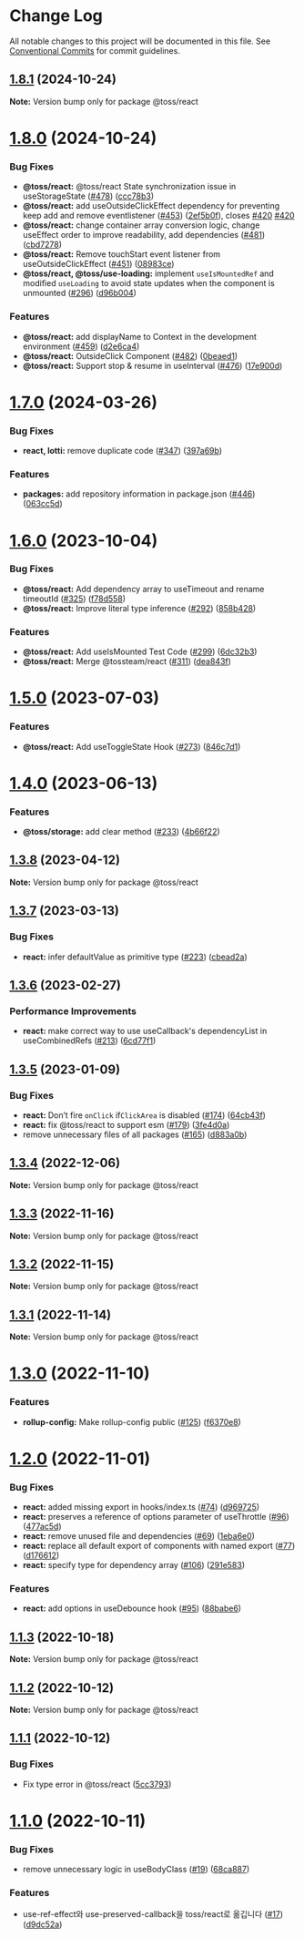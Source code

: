 # Change Log

All notable changes to this project will be documented in this file.
See [Conventional Commits](https://conventionalcommits.org) for commit guidelines.

## [1.8.1](https://github.com/toss/slash/compare/@toss/react@1.8.0...@toss/react@1.8.1) (2024-10-24)

**Note:** Version bump only for package @toss/react





# [1.8.0](https://github.com/toss/slash/compare/@toss/react@1.7.0...@toss/react@1.8.0) (2024-10-24)


### Bug Fixes

* **@toss/react:** @toss/react State synchronization issue in useStorageState ([#478](https://github.com/toss/slash/issues/478)) ([ccc78b3](https://github.com/toss/slash/commit/ccc78b33302da055e2c35a7f45c97d94ff69e648))
* **@toss/react:** add useOutsideClickEffect dependency for preventing keep add and remove eventlistener ([#453](https://github.com/toss/slash/issues/453)) ([2ef5b0f](https://github.com/toss/slash/commit/2ef5b0fe38bbe4be1f157cdbfc58455b9f68c7b7)), closes [#420](https://github.com/toss/slash/issues/420) [#420](https://github.com/toss/slash/issues/420)
* **@toss/react:** change container array conversion logic, change useEffect order to improve readability, add dependencies ([#481](https://github.com/toss/slash/issues/481)) ([cbd7278](https://github.com/toss/slash/commit/cbd72780a28eeab4812d5d83a03d5db3262993d8))
* **@toss/react:** Remove touchStart event listener from useOutsideClickEffect ([#451](https://github.com/toss/slash/issues/451)) ([08983ce](https://github.com/toss/slash/commit/08983ce4e0967523ad0fef8ce2a0429fca9704d0))
* **@toss/react, @toss/use-loading:** implement `useIsMountedRef` and modified `useLoading` to avoid state updates when the component is unmounted ([#296](https://github.com/toss/slash/issues/296)) ([d96b004](https://github.com/toss/slash/commit/d96b00406359981b556b47f1c51962cb8d8c80e9))


### Features

* **@toss/react:** add displayName to Context in the development environment ([#459](https://github.com/toss/slash/issues/459)) ([d2e6ca4](https://github.com/toss/slash/commit/d2e6ca4ac38a1f213152e27a581e74fd0bbd6bde))
* **@toss/react:** OutsideClick Component ([#482](https://github.com/toss/slash/issues/482)) ([0beaed1](https://github.com/toss/slash/commit/0beaed14ce3053fbd77247962e1a5da9308ff065))
* **@toss/react:** Support stop & resume in useInterval ([#476](https://github.com/toss/slash/issues/476)) ([17e900d](https://github.com/toss/slash/commit/17e900dddec43c3404da9bc70cefe07b04f12a7c))





# [1.7.0](https://github.com/toss/slash/compare/@toss/react@1.6.1...@toss/react@1.7.0) (2024-03-26)


### Bug Fixes

* **react, lotti:** remove duplicate code ([#347](https://github.com/toss/slash/issues/347)) ([397a69b](https://github.com/toss/slash/commit/397a69b2ea64617888caf22cbf23b10663bd56ad))


### Features

* **packages:** add repository information in package.json ([#446](https://github.com/toss/slash/issues/446)) ([063cc5d](https://github.com/toss/slash/commit/063cc5d4699b1ba0dc20db3d2bb7dc673947500b))





# [1.6.0](https://github.com/toss/slash/compare/@toss/react@1.5.0...@toss/react@1.6.0) (2023-10-04)

### Bug Fixes

* **@toss/react:** Add dependency array to useTimeout and rename timeoutId ([#325](https://github.com/toss/slash/issues/325)) ([f78d558](https://github.com/toss/slash/commit/f78d558de44a6101129dcb124202999ee58e6617))
* **@toss/react:** Improve literal type inference ([#292](https://github.com/toss/slash/issues/292)) ([858b428](https://github.com/toss/slash/commit/858b4283a5b60679e8e32c51f24963e1bf494507))

### Features

* **@toss/react:** Add useIsMounted Test Code ([#299](https://github.com/toss/slash/issues/299)) ([6dc32b3](https://github.com/toss/slash/commit/6dc32b336f5f40c3b8bf35d24f51bc41df938973))
* **@toss/react:** Merge @tossteam/react ([#311](https://github.com/toss/slash/issues/311)) ([dea843f](https://github.com/toss/slash/commit/dea843fca8d15d7e7f74f98c670a93d706cf1bbd))

# [1.5.0](https://github.com/toss/slash/compare/@toss/react@1.4.0...@toss/react@1.5.0) (2023-07-03)

### Features

* **@toss/react:** Add useToggleState Hook  ([#273](https://github.com/toss/slash/issues/273)) ([846c7d1](https://github.com/toss/slash/commit/846c7d15720be05647c0af33685c3d8b2989fc64))

# [1.4.0](https://github.com/toss/slash/compare/@toss/react@1.3.8...@toss/react@1.4.0) (2023-06-13)

### Features

* **@toss/storage:** add clear method ([#233](https://github.com/toss/slash/issues/233)) ([4b66f22](https://github.com/toss/slash/commit/4b66f225f8b41315e5e6a2fa54a7886c83343539))

## [1.3.8](https://github.com/toss/slash/compare/@toss/react@1.3.7...@toss/react@1.3.8) (2023-04-12)

**Note:** Version bump only for package @toss/react

## [1.3.7](https://github.com/toss/slash/compare/@toss/react@1.3.6...@toss/react@1.3.7) (2023-03-13)

### Bug Fixes

* **react:** infer defaultValue as primitive type ([#223](https://github.com/toss/slash/issues/223)) ([cbead2a](https://github.com/toss/slash/commit/cbead2a5e5dbe8eaf48f2292b27e9b25a09ba85d))

## [1.3.6](https://github.com/toss/slash/compare/@toss/react@1.3.5...@toss/react@1.3.6) (2023-02-27)

### Performance Improvements

* **react:** make correct way to use useCallback's dependencyList in useCombinedRefs ([#213](https://github.com/toss/slash/issues/213)) ([6cd77f1](https://github.com/toss/slash/commit/6cd77f17e7369ab3c3e10d72c6d447636d5800f0))

## [1.3.5](https://github.com/toss/slash/compare/@toss/react@1.3.4...@toss/react@1.3.5) (2023-01-09)

### Bug Fixes

* **react:** Don’t fire `onClick` if`ClickArea` is disabled ([#174](https://github.com/toss/slash/issues/174)) ([64cb43f](https://github.com/toss/slash/commit/64cb43f288b8d1321c235d7852e15db1b67ee69d))
* **react:** fix @toss/react to support esm ([#179](https://github.com/toss/slash/issues/179)) ([3fe4d0a](https://github.com/toss/slash/commit/3fe4d0a9bf19c93f7760514e8f8a649f25f49081))
* remove unnecessary files of all packages ([#165](https://github.com/toss/slash/issues/165)) ([d883a0b](https://github.com/toss/slash/commit/d883a0b2aebdbc2ca39c67902cec754c63921dfe))

## [1.3.4](https://github.com/toss/slash/compare/@toss/react@1.3.3...@toss/react@1.3.4) (2022-12-06)

**Note:** Version bump only for package @toss/react

## [1.3.3](https://github.com/toss/slash/compare/@toss/react@1.3.2...@toss/react@1.3.3) (2022-11-16)

**Note:** Version bump only for package @toss/react

## [1.3.2](https://github.com/toss/slash/compare/@toss/react@1.3.1...@toss/react@1.3.2) (2022-11-15)

**Note:** Version bump only for package @toss/react

## [1.3.1](https://github.com/toss/slash/compare/@toss/react@1.3.0...@toss/react@1.3.1) (2022-11-14)

**Note:** Version bump only for package @toss/react

# [1.3.0](https://github.com/toss/slash/compare/@toss/react@1.2.0...@toss/react@1.3.0) (2022-11-10)

### Features

* **rollup-config:** Make rollup-config public ([#125](https://github.com/toss/slash/issues/125)) ([f6370e8](https://github.com/toss/slash/commit/f6370e8c4b0fa926e923b518c26b7071ee0e53da))

# [1.2.0](https://github.com/toss/slash/compare/@toss/react@1.1.3...@toss/react@1.2.0) (2022-11-01)

### Bug Fixes

* **react:** added missing export in hooks/index.ts ([#74](https://github.com/toss/slash/issues/74)) ([d969725](https://github.com/toss/slash/commit/d969725917b41248e9c2c42bf971e502a6abd9b2))
* **react:** preserves a reference of options parameter of useThrottle ([#96](https://github.com/toss/slash/issues/96)) ([477ac5d](https://github.com/toss/slash/commit/477ac5d795857266df3f55cd719e391b14454cda))
* **react:** remove unused file and dependencies ([#69](https://github.com/toss/slash/issues/69)) ([1eba6e0](https://github.com/toss/slash/commit/1eba6e0e99cc83e822c69a21b5605156cb9be813))
* **react:** replace all default export of components with named export ([#77](https://github.com/toss/slash/issues/77)) ([d176612](https://github.com/toss/slash/commit/d1766120e6ee0748dfb52a7f740640fc442188ff))
* **react:** specify type for dependency array ([#106](https://github.com/toss/slash/issues/106)) ([291e583](https://github.com/toss/slash/commit/291e58359f018a25620a21358e94d177262f9a55))

### Features

* **react:** add options in useDebounce hook ([#95](https://github.com/toss/slash/issues/95)) ([88babe6](https://github.com/toss/slash/commit/88babe68cb86580f2c03c7d7d29a0cd99dfac6bf))

## [1.1.3](https://github.com/toss/slash/compare/@toss/react@1.1.2...@toss/react@1.1.3) (2022-10-18)

**Note:** Version bump only for package @toss/react

## [1.1.2](https://github.com/toss/slash/compare/@toss/react@1.1.1...@toss/react@1.1.2) (2022-10-12)

**Note:** Version bump only for package @toss/react

## [1.1.1](https://github.com/toss/slash/compare/@toss/react@1.1.0...@toss/react@1.1.1) (2022-10-12)

### Bug Fixes

* Fix type error in @toss/react ([5cc3793](https://github.com/toss/slash/commit/5cc37936e8739204f32f9f50ee61570b758343f8))

# [1.1.0](https://github.com/toss/slash/compare/@toss/react@1.0.0...@toss/react@1.1.0) (2022-10-11)

### Bug Fixes

* remove unnecessary logic in useBodyClass ([#19](https://github.com/toss/slash/issues/19)) ([68ca887](https://github.com/toss/slash/commit/68ca88745beaf6d1925b0a4285c680c168161d10))

### Features

* use-ref-effect와 use-preserved-callback을 toss/react로 옮깁니다 ([#17](https://github.com/toss/slash/issues/17)) ([d9dc52a](https://github.com/toss/slash/commit/d9dc52a092d317fc873a0c41de96296f442756d8))

